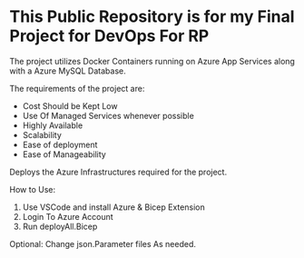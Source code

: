 ﻿This Public Repository is for my Final Project for DevOps For RP
===========

The project utilizes Docker Containers running on Azure App Services along with a Azure MySQL Database.

The requirements of the project are:
- Cost Should be Kept Low
- Use Of Managed Services whenever possible
- Highly Available
- Scalability
- Ease of deployment
- Ease of Manageability


Deploys the Azure Infrastructures required for the project.

How to Use:
1. Use VSCode and install Azure & Bicep Extension
2. Login To Azure Account
3. Run deployAll.Bicep

Optional:
Change json.Parameter files As needed.



